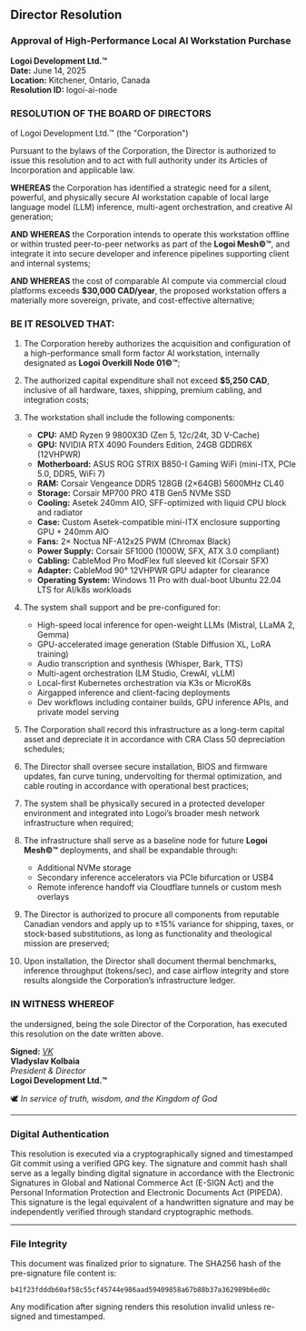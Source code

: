## Director Resolution

### Approval of High-Performance Local AI Workstation Purchase

**Logoi Development Ltd.™**  
**Date:** June 14, 2025  
**Location:** Kitchener, Ontario, Canada  
**Resolution ID:** logoi-ai-node

### RESOLUTION OF THE BOARD OF DIRECTORS  
of Logoi Development Ltd.™ (the "Corporation")

Pursuant to the bylaws of the Corporation, the Director is authorized to issue this resolution and to act with full authority under its Articles of Incorporation and applicable law.

**WHEREAS** the Corporation has identified a strategic need for a silent, powerful, and physically secure AI workstation capable of local large language model (LLM) inference, multi-agent orchestration, and creative AI generation;

**AND WHEREAS** the Corporation intends to operate this workstation offline or within trusted peer-to-peer networks as part of the **Logoi Mesh©™**, and integrate it into secure developer and inference pipelines supporting client and internal systems;

**AND WHEREAS** the cost of comparable AI compute via commercial cloud platforms exceeds **$30,000 CAD/year**, the proposed workstation offers a materially more sovereign, private, and cost-effective alternative;

### BE IT RESOLVED THAT:

1. The Corporation hereby authorizes the acquisition and configuration of a high-performance small form factor AI workstation, internally designated as **Logoi Overkill Node 01©™**;

2. The authorized capital expenditure shall not exceed **$5,250 CAD**, inclusive of all hardware, taxes, shipping, premium cabling, and integration costs;

3. The workstation shall include the following components:

   - **CPU:** AMD Ryzen 9 9800X3D (Zen 5, 12c/24t, 3D V-Cache)  
   - **GPU:** NVIDIA RTX 4090 Founders Edition, 24GB GDDR6X (12VHPWR)  
   - **Motherboard:** ASUS ROG STRIX B850-I Gaming WiFi (mini-ITX, PCIe 5.0, DDR5, WiFi 7)  
   - **RAM:** Corsair Vengeance DDR5 128GB (2×64GB) 5600MHz CL40  
   - **Storage:** Corsair MP700 PRO 4TB Gen5 NVMe SSD  
   - **Cooling:** Asetek 240mm AIO, SFF-optimized with liquid CPU block and radiator  
   - **Case:** Custom Asetek-compatible mini-ITX enclosure supporting GPU + 240mm AIO  
   - **Fans:** 2× Noctua NF-A12x25 PWM (Chromax Black)  
   - **Power Supply:** Corsair SF1000 (1000W, SFX, ATX 3.0 compliant)  
   - **Cabling:** CableMod Pro ModFlex full sleeved kit (Corsair SFX)  
   - **Adapter:** CableMod 90° 12VHPWR GPU adapter for clearance  
   - **Operating System:** Windows 11 Pro with dual-boot Ubuntu 22.04 LTS for AI/k8s workloads

4. The system shall support and be pre-configured for:

   - High-speed local inference for open-weight LLMs (Mistral, LLaMA 2, Gemma)  
   - GPU-accelerated image generation (Stable Diffusion XL, LoRA training)  
   - Audio transcription and synthesis (Whisper, Bark, TTS)  
   - Multi-agent orchestration (LM Studio, CrewAI, vLLM)  
   - Local-first Kubernetes orchestration via K3s or MicroK8s  
   - Airgapped inference and client-facing deployments  
   - Dev workflows including container builds, GPU inference APIs, and private model serving

5. The Corporation shall record this infrastructure as a long-term capital asset and depreciate it in accordance with CRA Class 50 depreciation schedules;

6. The Director shall oversee secure installation, BIOS and firmware updates, fan curve tuning, undervolting for thermal optimization, and cable routing in accordance with operational best practices;

7. The system shall be physically secured in a protected developer environment and integrated into Logoi’s broader mesh network infrastructure when required;

8. The infrastructure shall serve as a baseline node for future **Logoi Mesh©™** deployments, and shall be expandable through:  
   - Additional NVMe storage  
   - Secondary inference accelerators via PCIe bifurcation or USB4  
   - Remote inference handoff via Cloudflare tunnels or custom mesh overlays

9. The Director is authorized to procure all components from reputable Canadian vendors and apply up to ±15% variance for shipping, taxes, or stock-based substitutions, as long as functionality and theological mission are preserved;

10. Upon installation, the Director shall document thermal benchmarks, inference throughput (tokens/sec), and case airflow integrity and store results alongside the Corporation’s infrastructure ledger.

### IN WITNESS WHEREOF

the undersigned, being the sole Director of the Corporation, has executed this resolution on the date written above.

**Signed:** *[VK](#digital-authentication)*  
**Vladyslav Kolbaia**  
*President & Director*  
**Logoi Development Ltd.™**

🕊️ *In service of truth, wisdom, and the Kingdom of God*

---

### Digital Authentication

This resolution is executed via a cryptographically signed and timestamped Git commit using a verified GPG key. The signature and commit hash shall serve as a legally binding digital signature in accordance with the Electronic Signatures in Global and National Commerce Act (E-SIGN Act) and the Personal Information Protection and Electronic Documents Act (PIPEDA). This signature is the legal equivalent of a handwritten signature and may be independently verified through standard cryptographic methods.

---

### File Integrity

This document was finalized prior to signature. The SHA256 hash of the pre-signature file content is:

`b41f23fdddb60af58c55cf45744e986aad59409858a67b88b37a362989b6ed0c`

Any modification after signing renders this resolution invalid unless re-signed and timestamped.